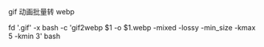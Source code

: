 gif 动画批量转 webp

fd '.gif' -x bash -c 'gif2webp $1 -o $1.webp -mixed -lossy -min_size -kmax 5 -kmin 3' bash

